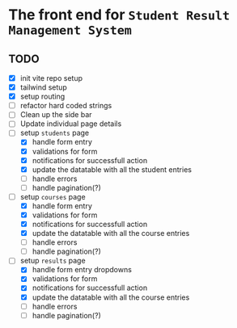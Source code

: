# The front end for `Student Result Management System`

## TODO

- [x] init vite repo setup
- [x] tailwind setup
- [x] setup routing
- [ ] refactor hard coded strings
- [ ] Clean up the side bar
- [ ] Update individual page details
- [ ] setup `students` page
  - [x] handle form entry
  - [x] validations for form
  - [x] notifications for successfull action
  - [x] update the datatable with all the student entries
  - [ ] handle errors
  - [ ] handle pagination(?)
- [ ] setup `courses` page
  - [x] handle form entry
  - [x] validations for form
  - [x] notifications for successfull action
  - [x] update the datatable with all the course entries
  - [ ] handle errors
  - [ ] handle pagination(?)
- [ ] setup `results` page
  - [x] handle form entry dropdowns
  - [x] validations for form
  - [x] notifications for successfull action
  - [x] update the datatable with all the course entries
  - [ ] handle errors
  - [ ] handle pagination(?)
